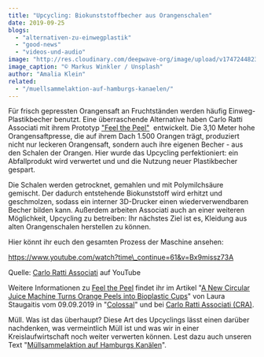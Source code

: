 ```yaml
---
title: "Upcycling: Biokunststoffbecher aus Orangenschalen"
date: 2019-09-25
blogs: 
  - "alternativen-zu-einwegplastik"
  - "good-news"
  - "videos-und-audio"
image: "http://res.cloudinary.com/deepwave-org/image/upload/v1747244823/deepwave.org/markus-winkler-zv4JaHkmr6M-unsplash-scaled.jpg"
image_caption: "© Markus Winkler / Unsplash"
author: "Amalia Klein"
related: 
  - "/muellsammelaktion-auf-hamburgs-kanaelen/"
---
```


Für frisch gepressten Orangensaft an Fruchtständen werden häufig Einweg-Plastikbecher benutzt. Eine überraschende Alternative haben Carlo Ratti Associati mit ihrem Prototyp ["Feel the Peel"](https://carloratti.com/project/feel-the-peel/)  entwickelt. Die 3,10 Meter hohe Orangensaftpresse, die auf ihrem Dach 1.500 Orangen trägt, produziert nicht nur leckeren Orangensaft, sondern auch ihre eigenen Becher - aus den Schalen der Orangen. Hier wurde das Upcycling perfektioniert: ein Abfallprodukt wird verwertet und und die Nutzung neuer Plastikbecher gespart.

Die Schalen werden getrocknet, gemahlen und mit Polymilchsäure gemischt. Der dadurch entstehende Biokunststoff wird erhitzt und geschmolzen, sodass ein interner 3D-Drucker einen wiederverwendbaren Becher bilden kann. Außerdem arbeiten Associati auch an einer weiteren Möglichkeit, Upcycling zu betreiben: Ihr nächstes Ziel ist es, Kleidung aus alten Orangenschalen herstellen zu können.

Hier könnt ihr euch den gesamten Prozess der Maschine ansehen:

https://www.youtube.com/watch?time\_continue=61&v=Bx9missz73A

Quelle: [Carlo Ratti Associati](https://youtu.be/Bx9missz73A) auf YouTube

Weitere Informationen zu [Feel the Peel](https://carloratti.com/project/feel-the-peel/) findet ihr im Artikel "[A New Circular Juice Machine Turns Orange Peels into Bioplastic Cups](https://www.thisiscolossal.com/2019/09/circular-juice-machine/?mc_cid=f49d10f13a&mc_eid=3e8586ebc5)" von Laura Staugaitis vom 09.09.2019 in "[Colossal](https://www.thisiscolossal.com/)" und bei [Carlo Ratti Associati (CRA)](https://carloratti.com/).

Müll. Was ist das überhaupt? Diese Art des Upcyclings lässt einen darüber nachdenken, was vermeintlich Müll ist und was wir in einer Kreislaufwirtschaft noch weiter verwerten können. Lest dazu auch unseren Text "[Müllsammelaktion auf Hamburgs Kanälen](https://www.deepwave.org/muellsammelaktion-auf-hamburgs-kanaelen/)".
